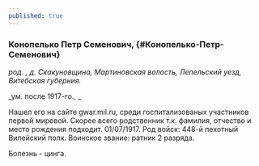 ```yaml
---
published: true
---
```


### Конопелько Петр Семенович,  {#Конопелько-Петр-Семенович}

_род. , д. Скакуновщина, Мартиновская волость, Лепельский уезд, Витебская губерния._

_ум. после 1917-го., _

Нашел его на сайте gwar.mil.ru, среди госпитализованых участников первой мировой. Скорее всего родственник т.к. фамилия, отчество и место рождения подходит.
01/07/1917. Род войск: 448-й пехотный Вилейский полк. Воинское звание: ратник 2 разряда. 

Болезнь - цинга.
        
